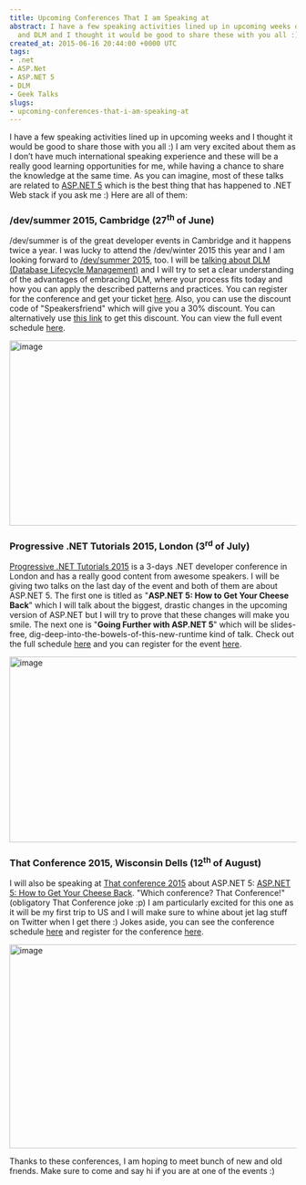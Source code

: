 ```yaml
---
title: Upcoming Conferences That I am Speaking at
abstract: I have a few speaking activities lined up in upcoming weeks on ASP.NET 5
  and DLM and I thought it would be good to share these with you all :)
created_at: 2015-06-16 20:44:00 +0000 UTC
tags:
- .net
- ASP.Net
- ASP.NET 5
- DLM
- Geek Talks
slugs:
- upcoming-conferences-that-i-am-speaking-at
---
```


<p>I have a few speaking activities lined up in upcoming weeks and I thought it would be good to share those with you all :) I am very excited about them as I don’t have much international speaking experience and these will be a really good learning opportunities for me, while having a chance to share the knowledge at the same time. As you can imagine, most of these talks are related to <a href="http://www.tugberkugurlu.com/tags/asp-net-5">ASP.NET 5</a> which is the best thing that has happened to .NET Web stack if you ask me :) Here are all of them:</p> <h3>/dev/summer 2015, Cambridge (27<sup>th</sup> of June)</h3> <p>/dev/summer is of the great developer events in Cambridge and it happens twice a year. I was lucky to attend the /dev/winter 2015 this year and I am looking forward to <a href="http://devcycles.net/2015/summer/">/dev/summer 2015</a>, too. I will be <a href="http://devcycles.net/2015/summer/sessions/index.php?session=18">talking about DLM (Database Lifecycle Management)</a> and I will try to set a clear understanding of the advantages of embracing DLM, where your process fits today and how you can apply the described patterns and practices. You can register for the conference and get your ticket <a href="http://devcycles.net/2015/summer/tickets/">here</a>. Also, you can use the discount code of "Speakersfriend" which will give you a 30% discount. You can alternatively use <a href="https://devsummer2015.eventbrite.co.uk/?discount=Speakersfriend">this link</a> to get this discount. You can view the full event schedule <a href="http://devcycles.net/2015/summer/programme/">here</a>.</p> <p><a href="https://tugberkugurlu.blob.core.windows.net/bloggyimages/bdfcced1-43ea-4582-8b92-da864a587d5c.png"><img title="image" style="border-top: 0px; border-right: 0px; background-image: none; border-bottom: 0px; padding-top: 0px; padding-left: 0px; border-left: 0px; display: inline; padding-right: 0px" border="0" alt="image" src="https://tugberkugurlu.blob.core.windows.net/bloggyimages/97f8aabf-31a4-416a-8856-b76fdea6be43.png" width="644" height="325"></a></p> <h3>Progressive .NET Tutorials 2015, London (3<sup>rd</sup> of July)</h3> <p><a href="https://skillsmatter.com/conferences/6859-progressive-dotnet-2015">Progressive .NET Tutorials 2015</a> is a 3-days .NET developer conference in London and has a really good content from awesome speakers. I will be giving two talks on the last day of the event and both of them are about ASP.NET 5. The first one is titled as "<strong>ASP.NET 5: How to Get Your Cheese Back</strong>" which I will talk about the biggest, drastic changes in the upcoming version of ASP.NET but I will try to prove that these changes will make you smile. The next one is "<strong>Going Further with ASP.NET 5</strong>" which will be slides-free, dig-deep-into-the-bowels-of-this-new-runtime kind of talk. Check out the full schedule <a href="https://skillsmatter.com/conferences/6859-progressive-dotnet-2015#program">here</a> and you can register for the event <a href="https://skillsmatter.com/checkout/login?event_id=6859-progressive-dotnet-2015">here</a>.</p> <p><a href="https://tugberkugurlu.blob.core.windows.net/bloggyimages/f7964207-d5c7-420b-9f62-b0772cf4b645.png"><img title="image" style="border-top: 0px; border-right: 0px; background-image: none; border-bottom: 0px; padding-top: 0px; padding-left: 0px; border-left: 0px; display: inline; padding-right: 0px" border="0" alt="image" src="https://tugberkugurlu.blob.core.windows.net/bloggyimages/33213e57-3c57-4aca-aca0-cc38de417a27.png" width="644" height="326"></a></p> <h3>That Conference 2015, Wisconsin Dells (12<sup>th</sup> of August)</h3> <p>I will also be speaking at <a href="https://www.thatconference.com/">That conference 2015</a> about ASP.NET 5: <a href="https://www.thatconference.com/Sessions/Session/5535">ASP.NET 5: How to Get Your Cheese Back</a>. "Which conference? That Conference!" (obligatory That Conference joke :p) I am particularly excited for this one as it will be my first trip to US and I will make sure to whine about jet lag stuff on Twitter when I get there :) Jokes aside, you can see the conference schedule <a href="https://www.thatconference.com/Schedule">here</a> and register for the conference <a href="https://thatconference2015.eventbrite.com/?discount=tugberk_referral">here</a>.</p>  <p><a href="https://tugberkugurlu.blob.core.windows.net/bloggyimages/38127e16-ae5a-48f8-b6ec-c44c7e983aeb.png"><img title="image" style="border-top: 0px; border-right: 0px; background-image: none; border-bottom: 0px; padding-top: 0px; padding-left: 0px; border-left: 0px; display: inline; padding-right: 0px" border="0" alt="image" src="https://tugberkugurlu.blob.core.windows.net/bloggyimages/6e41058b-ad94-4192-a7e3-722da31de51a.png" width="644" height="358"></a></p> <p>Thanks to these conferences, I am hoping to meet bunch of new and old frıends. Make sure to come and say hi if you are at one of the events :)</p>  